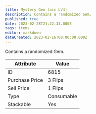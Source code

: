 ```yaml
---
title: Mystery Gem (acc LV4)
description: Contains a randomized Gem.
published: true
date: 2023-02-28T21:22:33.000Z
tags: items
editor: markdown
dateCreated: 2023-02-16T00:00:00.000Z
---
```


Contains a randomized Gem.

|Attribute|Value|
|-|-|
|ID|6815|
|Purchase Price|3 Flips|
|Sell Price|1 Flips|
|Type|Consumable|
|Stackable|Yes|

